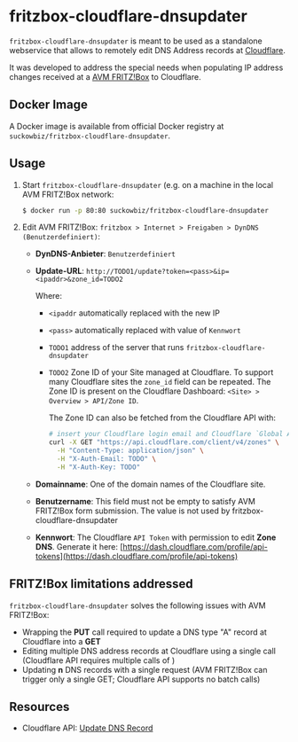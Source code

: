 # fritzbox-cloudflare-dnsupdater

`fritzbox-cloudflare-dnsupdater` is meant to be used as a standalone webservice that allows to remotely edit DNS
 Address records at [Cloudflare](https://www.cloudflare.com/).  
 
 It was developed to address the special needs when populating IP address changes received at a [AVM FRITZ!Box](https://avm.de/produkte/fritzbox/) to Cloudflare.
 
## Docker Image

A Docker image is available from official Docker registry at `suckowbiz/fritzbox-cloudflare-dnsupdater`.

## Usage

1. Start `fritzbox-cloudflare-dnsupdater` (e.g. on a machine in the local AVM FRITZ!Box network:

    ```bash
    $ docker run -p 80:80 suckowbiz/fritzbox-cloudflare-dnsupdater
    ```

1. Edit AVM FRITZ!Box: `fritzbox > Internet > Freigaben > DynDNS (Benutzerdefiniert)`:

    - **DynDNS-Anbieter**: `Benutzerdefiniert`
    - **Update-URL**: `http://TODO1/update?token=<pass>&ip=<ipaddr>&zone_id=TODO2`  
      
      Where:
      
      - `<ipaddr` automatically replaced with the new IP
      - `<pass>` automatically replaced with value of `Kennwort`
      - `TODO1` address of the server that runs `fritzbox-cloudflare-dnsupdater`
      - `TODO2` Zone ID of your Site managed at Cloudflare. To support many Cloudflare sites the `zone_id` field can
       be repeated. The Zone ID is present on the Cloudflare Dashboard: `<Site> > Overview > API/Zone ID`.

         The Zone ID can also be fetched from the Cloudflare API with:

         ```bash
         # insert your Cloudflare login email and Cloudflare `Global API Key` (copy API Key from: https://dash.cloudflare.com/profile/api-tokens)
         curl -X GET "https://api.cloudflare.com/client/v4/zones" \
           -H "Content-Type: application/json" \
           -H "X-Auth-Email: TODO" \
           -H "X-Auth-Key: TODO"
         ```
    - **Domainname**: One of the domain names of the Cloudflare site.
    - **Benutzername**: This field must not be empty to satisfy AVM FRITZ!Box form submission. The value is not used by
     fritzbox-cloudflare-dnsupdater
    - **Kennwort**: The Cloudflare `API Token` with permission to edit **Zone DNS**. Generate it here: [https://dash.cloudflare.com/profile/api-tokens](https://dash.cloudflare.com/profile/api-tokens)

## FRITZ!Box limitations addressed

`fritzbox-cloudflare-dnsupdater` solves the following issues with AVM FRITZ!Box:

- Wrapping the **PUT** call required to update a DNS type "A" record at Cloudflare into a **GET**
- Editing multiple DNS address records at Cloudflare using a single call (Cloudflare API requires multiple
 calls of )
- Updating **n** DNS records with a single request (AVM FRITZ!Box can trigger only a single GET; Cloudflare API
 supports no batch calls)

## Resources

- Cloudflare API: [Update DNS Record](https://api.cloudflare.com/#dns-records-for-a-zone-update-dns-record)